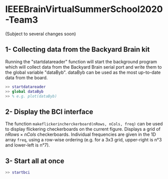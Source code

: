 # IEEEBrainVirtualSummerSchool2020-Team3

(Subject to several changes soon)

## 1- Collecting data from the Backyard Brain kit
Running the "startdatareader" function will start the background program
which will collect data from the Backyard Brain serial port and write them to 
the global variable "dataByb". dataByb can be used as the most up-to-date data 
from the board. 

``` Matlab
>> startdatareader
>> global dataByb
>> % e.g. plot(dataByb) 
```


## 2- Display the BCI interface
The function `makeflickerincherckerboard(nRows, nCols, freq)` can be used to display 
flickering checkerboards on the current figure. Displays a grid of $nRows \times nCols$ 
checkerboards. Individual frequencies are given in the 1D array `freq`, using a row-wise ordering 
(e.g. for a 3x3 grid, upper-right is n°3 and lower-left is n°7). 

## 3- Start all at once 
``` Matlab 
>> startbci
``` 
